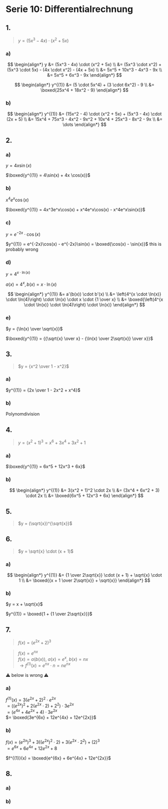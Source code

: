 # Serie 10: Differentialrechnung

## 1.

>$y = (5x^3 - 4x) \cdot (x^2 + 5x)$

### a)

$$
\begin{align*}
  y &= (5x^3 - 4x) \cdot (x^2 + 5x) \\
  &= (5x^3 \cdot x^2) + (5x^3 \cdot 5x) - (4x \cdot x^2) - (4x + 5x) \\
  &= 5x^5 + 10x^3 - 4x^3 - 9x \\
  &= 5x^5 + 6x^3 - 9x
\end{align*}
$$

$$
\begin{align*}
  y^{(1)} &= (5 \cdot 5x^4) + (3 \cdot 6x^2) - 9 \\
  &= \boxed{25x^4 + 18x^2 - 9}
\end{align*}
$$

### b)

$$
\begin{align*}
  y^{(1)} &= (15x^2 - 4) \cdot (x^2 + 5x) + (5x^3 - 4x) \cdot (2x + 5) \\
  &= 15x^4 + 75x^3 - 4x^2 - 9x^2 + 10x^4 + 25x^3 - 8x^2 - 9x \\
  &= \dots
\end{align*}
$$

## 2.

### a)

$y = 4x \sin(x)$

$\boxed{y^{(1)} = 4\sin(x) + 4x \cos(x)}$

### b)

$x^4e^x\cos(x)$

$\boxed{y^{(1)} = 4x^3e^x\cos(x) + x^4e^x\cos(x) - x^4e^x\sin(x)}$

### c)

$y = e^{-2x} \cdot \cos(x)$

$y^{(1)} = e^{-2x}\cos(x) - e^{-2x}\sin(x) = \boxed{\cos(x) - \sin(x)}$ this is probably wrong

### d)

$y = 4^{x \cdot \ln(x)}$

$a(x) = 4^x, b(x) = x \cdot \ln(x)$

$$
\begin{align*}
  y^{(1)} &= a'(b(x)) \cdot b'(x) \\
  &= \left(4^{x \cdot \ln(x)} \cdot \ln(4)\right) \cdot \ln(x) \cdot x \cdot {1 \over x} \\
  &= \boxed{\left(4^{x \cdot \ln(x)} \cdot \ln(4)\right) \cdot \ln(x)}
\end{align*}
$$

### e)

$y = {\ln(x) \over \sqrt{x}}$

$\boxed{y^{(1)} = {{\sqrt{x} \over x} - {\ln(x) \over 2\sqrt{x}} \over x}}$

## 3.

>$y = {x^2 \over 1 - x^2}$

### a)

$y^{(1)} = {2x \over 1 - 2x^2 + x^4}$

### b)

$\text{Polynomdivision}$

## 4.

>$y = (x^2 + 1)^3 = x^6 + 3x^4 + 3x^2 + 1$

### a)

$\boxed{y^{(1)} = 6x^5 + 12x^3 + 6x}$

### b)

$$
\begin{align*}
  y^{(1)} &= 3(x^2 + 1)^2 \cdot 2x \\
  &= (3x^4 + 6x^2 + 3) \cdot 2x \\
  &= \boxed{6x^5 + 12x^3 + 6x}
\end{align*}
$$

## 5.

>$y = (\sqrt{x})^{\sqrt{x}}$

## 6.

>$y = \sqrt{x} \cdot (x + 1)$

### a)

$$
\begin{align*}
  y^{(1)} &= {1 \over 2\sqrt{x}} \cdot (x + 1) + \sqrt{x} \cdot 1 \\
  &= \boxed{{x + 1 \over 2\sqrt{x}} + \sqrt{x}}
\end{align*}
$$

### b)

$y = x + \sqrt{x}$

$y^{(1)} = \boxed{1 + {1 \over 2\sqrt{x}}}$

## 7.

>$f(x) = \left(e^{2x} + 2\right)^3$

>$f(x) = e^{nx}$\
>$f(x) = a(b(x)),\ a(x) = e^x,\ b(x) = nx$\
>$\rightarrow f^{(1)}(x) = e^{nx} \cdot n = ne^{nx}$

⚠️ below is wrong ⚠️

### a)

$f^{(1)}(x) = 3\left(e^{2x} + 2\right)^2 \cdot e^{2x}$\
$= ((e^{2x})^2 + 2(e^{2x} \cdot 2) + 2^2) \cdot 3e^{2x}$\
$= (e^{4x} + 4e^{2x} + 4) \cdot 3e^{2x}$\
$= \boxed{3e^{6x} + 12e^{4x} + 12e^{2x}}$

### b)

$f(x) = (e^{2x})^3 + 3((e^{2x})^2 \cdot 2) + 3(e^{2x} \cdot 2^2) + (2)^3$\
$= e^{6x} + 6e^{4x} + 12e^{2x} + 8$

$f^{(1)}(x) = \boxed{e^{6x} + 6e^{4x} + 12e^{2x}}$

## 8.

### a)

### b)
